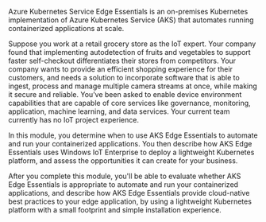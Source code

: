 Azure Kubernetes Service Edge Essentials is an on-premises Kubernetes implementation of Azure Kubernetes Service (AKS) that automates running containerized applications at scale.

Suppose you work at a retail grocery store as the IoT expert. Your company found that implementing autodetection of fruits and vegetables to support faster self-checkout differentiates their stores from competitors. Your company wants to provide an efficient shopping experience for their customers, and needs a solution to incorporate software that is able to ingest, process and manage multiple camera streams at once, while making it secure and reliable. You’ve been asked to enable device environment capabilities that are capable of core services like governance, monitoring, application, machine learning, and data services. Your current team currently has no IoT project experience.

In this module, you determine when to use AKS Edge Essentials to automate and run your containerized applications. You then describe how AKS Edge Essentials uses Windows IoT Enterprise to deploy a lightweight Kubernetes platform, and assess the opportunities it can create for your business.

After you complete this module, you'll be able to evaluate whether AKS Edge Essentials is appropriate to automate and run your containerized applications, and describe how AKS Edge Essentials provide cloud-native best practices to your edge application, by using a lightweight Kubernetes platform with a small footprint and simple installation experience.